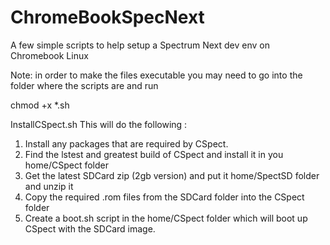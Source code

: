 # ChromeBookSpecNext

A few simple scripts to help setup a Spectrum Next dev env on Chromebook Linux

Note: in order to make the files executable you may need to go into the folder where the scripts are 
and run 

chmod +x *.sh


InstallCSpect.sh
This will do the following :

1. Install any packages that are required by CSpect.
2. Find the lstest and greatest build of CSpect and install it in you home/CSpect folder
3. Get the latest SDCard zip (2gb version) and put it home/SpectSD folder and unzip it
4. Copy the required .rom files from the SDCard folder into the CSpect folder
5. Create a boot.sh script in the home/CSpect folder which will boot up CSpect with the SDCard image.
